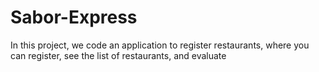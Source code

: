 # Sabor-Express
In this project, we code an application to register restaurants, where you can register, see the list of restaurants, and evaluate

